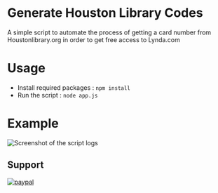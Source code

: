 # Generate Houston Library Codes
A simple script to automate the process of getting a card number from Houstonlibrary.org in order to get free access to Lynda.com

# Usage

 - Install required packages : `npm install`
- Run the script : `node app.js`

# Example

![Screenshot of the script logs](https://i.imgur.com/WIPEJdu.png)

## Support
[![paypal](https://icon-library.net/images/paypal-donate-icon/paypal-donate-icon-15.jpg)]([https://www.paypal.me/sharlsherif/5])


